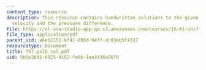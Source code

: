 ```yaml
---
content_type: resource
description: This resource contains handwritten solutions to the given problem on
  velocity and the pressure difference.
file: https://ol-ocw-studio-app-qa.s3.amazonaws.com/courses/16-01-unified-engineering-i-ii-iii-iv-fall-2005-spring-2006/5b5e284269254c02fe9b1aa3436a56f0_f07_ps10_sol.pdf
file_type: application/pdf
parent_uid: a6eb2151-6f41-806d-94ff-dc83eb5f4337
resourcetype: Document
title: f07_ps10_sol.pdf
uid: 5b5e2842-6925-4c02-fe9b-1aa3436a56f0
---
```


